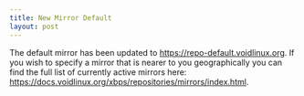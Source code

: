 ```yaml
---
title: New Mirror Default
layout: post
---
```


The default mirror has been updated to
https://repo-default.voidlinux.org.  If you wish to specify a mirror
that is nearer to you geographically you can find the full list of
currently active mirrors here:
<https://docs.voidlinux.org/xbps/repositories/mirrors/index.html>.
